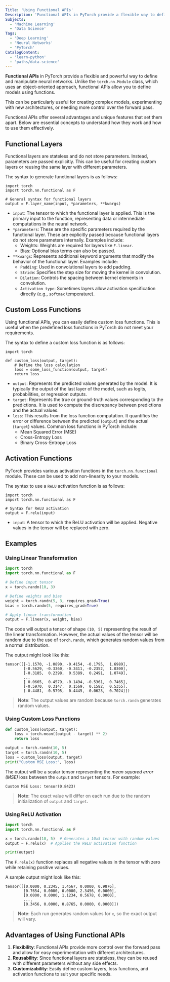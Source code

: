 ```yaml
---
Title: 'Using Functional APIs'
Description: 'Functional APIs in PyTorch provide a flexible way to define and manipulate neural networks using functions rather than object-oriented classes.'
Subjects:
  - 'Machine Learning'
  - 'Data Science' 
Tags:
  - 'Deep Learning'
  - 'Neural Networks'
  - 'PyTorch'
CatalogContent:
  - 'learn-python'
  - 'paths/data-science'
---
```


**Functional APIs** in PyTorch provide a flexible and powerful way to define and manipulate neural networks. Unlike the `torch.nn.Module` class, which uses an object-oriented approach, functional APIs allow you to define models using functions. 

This can be particularly useful for creating complex models, experimenting with new architectures, or needing more control over the forward pass.

Functional APIs offer several advantages and unique features that set them apart. Below are essential concepts to understand how they work and how to use them effectively.

## Functional Layers

Functional layers are stateless and do not store parameters. Instead, parameters are passed explicitly. This can be useful for creating custom layers or reusing the same layer with different parameters.

The syntax to generate functional layers is as follows:

```pseudo
import torch
import torch.nn.functional as F

# General syntax for functional layers
output = F.layer_name(input, *parameters, **kwargs)
```

- `input`: The tensor to which the functional layer is applied. This is the primary input to the function, representing data or intermediate computations in the neural network.
- `*parameters`: These are the specific parameters required by the functional layer. These are explicitly passed because functional layers do not store parameters internally. Examples include:
   - Weights: Weights are required for layers like `F.linear`.
   - Bias: Optional bias terms can also be passed.
- `**kwargs`: Represents additional keyword arguments that modify the behavior of the functional layer. Examples include:
  - `Padding`: Used in convolutional layers to add padding.
  - `Stride`: Specifies the step size for moving the kernel in convolution.
  - `Dilation`: Controls the spacing between kernel elements in convolution.
  - `Activation type`: Sometimes layers allow activation specification directly (e.g., `softmax` temperature).

## Custom Loss Functions

Using functional APIs, you can easily define custom loss functions. This is useful when the predefined loss functions in PyTorch do not meet your requirements.

The syntax to define a custom loss function is as follows:

```pseudo
import torch

def custom_loss(output, target):
    # Define the loss calculation
    loss = some_loss_function(output, target)
    return loss
```

- `output`: Represents the predicted values generated by the model. It is typically the output of the last layer of the model, such as logits, probabilities, or regression outputs.
- `target`: Represents the true or ground-truth values corresponding to the predictions. It is used to compute the discrepancy between predictions and the actual values.
- `loss`: This results from the loss function computation. It quantifies the error or difference between the predicted (`output`) and the actual (`target`) values. Common loss functions in PyTorch include:
  - Mean Squared Error (MSE)
  - Cross-Entropy Loss
  - Binary Cross-Entropy Loss


## Activation Functions

PyTorch provides various activation functions in the `torch.nn.functional` module. These can be used to add non-linearity to your models.

The syntax to use a `ReLU` activation function is as follows:

```pseudo
import torch
import torch.nn.functional as F

# Syntax for ReLU activation
output = F.relu(input)
```

- `input`: A tensor to which the ReLU activation will be applied. Negative values in the tensor will be replaced with zero.

## Examples

### Using Linear Transformation

```python
import torch
import torch.nn.functional as F

# Define input tensor
x = torch.randn(10, 3)

# Define weights and bias
weight = torch.randn(5, 3, requires_grad=True)
bias = torch.randn(5, requires_grad=True)

# Apply linear transformation
output = F.linear(x, weight, bias)
```
The code will output a tensor of shape `(10, 5)` representing the result of the linear transformation. However, the actual values of the tensor will be random due to the use of `torch.randn`, which generates random values from a normal distribution. 

The output might look like this:

```shell
tensor([[-1.1570, -1.0890, -0.4154, -0.1795,  1.6989],
        [-0.5629, -0.3360, -0.3411, -0.2352,  1.0300],
        [-0.3185,  0.2398,  0.5389,  0.2491,  1.0749],
        ...
        [ 0.0665,  0.4579, -0.1494, -0.5361,  0.7465],
        [-0.5970,  0.3147,  0.1569,  0.1582,  0.5355],
        [-0.4481, -0.5795,  0.4445, -0.0623,  0.7024]])
```

> **Note**: The output values are random because `torch.randn` generates random values.

### Using Custom Loss Functions

```py
def custom_loss(output, target):
    loss = torch.mean((output - target) ** 2)
    return loss

output = torch.randn(10, 5)
target = torch.randn(10, 5)
loss = custom_loss(output, target)
print("Custom MSE Loss:", loss)
```

The output will be a scalar tensor representing the _mean squared error (MSE)_ loss between the `output` and `target` tensors. For example:

```shell
Custom MSE Loss: tensor(0.8423)
```

> **Note**: The exact value will differ on each run due to the random initialization of `output` and `target`.

### Using ReLU Activation

```py
import torch
import torch.nn.functional as F

x = torch.randn(10, 5)  # Generates a 10x5 tensor with random values
output = F.relu(x)  # Applies the ReLU activation function

print(output)
```

The `F.relu(x)` function replaces all negative values in the tensor with zero while retaining positive values. 

A sample output might look like this:

```shell
tensor([[0.0000, 0.2345, 1.4567, 0.0000, 0.9876],
        [0.7654, 0.0000, 0.0000, 2.3456, 0.0000],
        [0.0000, 0.0000, 1.1234, 0.5678, 0.0000],
        ...,
        [0.3456, 0.0000, 0.8765, 0.0000, 0.0000]])
```

> **Note**: Each run generates random values for `x`, so the exact output will vary.

## Advantages of Using Functional APIs

1. **Flexibility**: Functional APIs provide more control over the forward pass and allow for easy experimentation with different architectures.
2. **Reusability**: Since functional layers are stateless, they can be reused with different parameters without any side effects.
3. **Customizability**: Easily define custom layers, loss functions, and activation functions to suit your specific needs.

